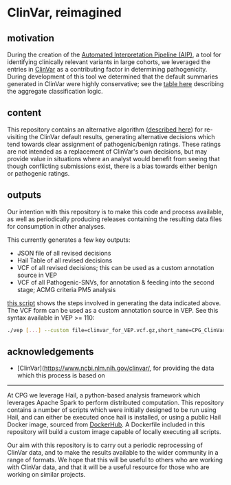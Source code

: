 # ClinVar, reimagined

## motivation

During the creation of the [Automated Interpretation Pipeline (AIP)](https://www.github.ocom/populationgenomics/automated-interpretation-pipeline), a tool for identifying clinically relevant variants in large cohorts, we leveraged the entries in [ClinVar](https://www.ncbi.nlm.nih.gov/clinvar/) as a contributing factor in determining pathogenicity. During development of this tool we determined that the default summaries generated in ClinVar were highly conservative; see the [table here](https://www.ncbi.nlm.nih.gov/clinvar/docs/clinsig/#agg_germline) describing the aggregate classification logic.

## content

This repository contains an alternative algorithm ([described here](docs/algorithm.md)) for re-visiting the ClinVar default results, generating alternative decisions which tend towards clear assignment of pathogenic/benign ratings. These ratings are not intended as a replacement of ClinVar's own decisions, but may provide value in situations where an analyst would benefit from seeing that though conflicting submissions exist, there is a bias towards either benign or pathogenic ratings.

## outputs

Our intention with this repository is to make this code and process available, as well as periodically producing releases containing the resulting data files for consumption in other analyses.

This currently generates a few key outputs:

* JSON file of all revised decisions
* Hail Table of all revised decisions
* VCF of all revised decisions; this can be used as a custom annotation source in VEP
* VCF of all Pathogenic-SNVs, for annotation & feeding into the second stage; ACMG criteria PM5 analysis

[this script](example_script.sh) shows the steps involved in generating the data indicated above. The VCF form can be used as a custom annotation source in VEP. See this syntax available in VEP >= 110:

```bash
./vep [...] --custom file=clinvar_for_VEP.vcf.gz,short_name=CPG_ClinVar,format=vcf,type=exact,coords=0,fields=allele_id%gold_stars%clinical_significance
```

## acknowledgements

* [ClinVar](https://www.ncbi.nlm.nih.gov/clinvar/, for providing the data which this process is based on

---

At CPG we leverage Hail, a python-based analysis framework which leverages Apache Spark to perform distributed computation. This repository contains a number of scripts which were initially designed to be run using Hail, and can either be executed once hail is installed, or using a public Hail Docker image, sourced from [DockerHub](https://hub.docker.com/r/hailgenetics/hail/tags). A Dockerfile included in this repository will build a custom image capable of locally executing all scripts.

Our aim with this repository is to carry out a periodic reprocessing of ClinVar data, and to make the results available to the wider community in a range of formats. We hope that this will be useful to others who are working with ClinVar data, and that it will be a useful resource for those who are working on similar projects.

